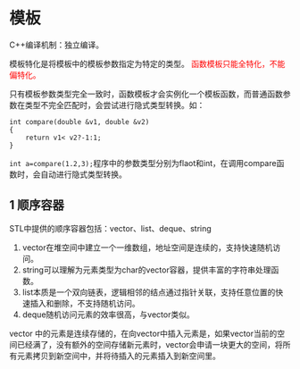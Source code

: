 # 模板

C++编译机制：独立编译。

模板特化是将模板中的模板参数指定为特定的类型。<font color=red> 函数模板只能全特化，不能偏特化。 </font>

只有模板参数类型完全一致时，函数模板才会实例化一个模板函数，而普通函数参数在类型不完全匹配时，会尝试进行隐式类型转换。如：

```
int compare(double &v1, double &v2)
{        
    return v1< v2?-1:1;
}
```

`int a=compare(1.2,3);`程序中的参数类型分别为flaot和int，在调用compare函数时，会自动进行隐式类型转换。

## 1 顺序容器

STL中提供的顺序容器包括：vector、list、deque、string

1. vector在堆空间中建立一个一维数组，地址空间是连续的，支持快速随机访问。
2. string可以理解为元素类型为char的vector容器，提供丰富的字符串处理函数。
3. list本质是一个双向链表，逻辑相邻的结点通过指针关联，支持任意位置的快速插入和删除，不支持随机访问。
4. deque随机访问元素的效率很高，与vector类似。

vector 中的元素是连续存储的，在向vector中插入元素是，如果vector当前的空间已经满了，没有额外的空间存储新元素时，vector会申请一块更大的空间，将所有元素拷贝到新空间中，并将待插入的元素插入到新空间里。